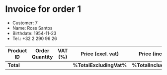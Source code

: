 # Invoice for order 1

- Customer: 7
- Name: Ross Santos
- Birthdate: 1954-11-23
- Tel.: +32 2 290 96 26

| Product ID | Order Quantity | VAT (%) | Price (excl. vat) | Price (incl. VAT) |
|------------|----------------|---------|-------------------|-------------------|
| **Total** |                 |         | **%TotalExcludingVat%**| **%TotalIncludingVat%** |


